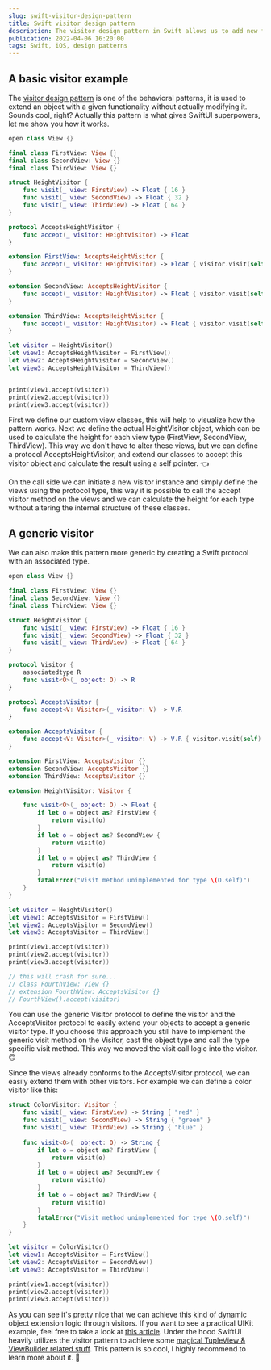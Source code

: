 ```yaml
---
slug: swift-visitor-design-pattern
title: Swift visitor design pattern
description: The visitor design pattern in Swift allows us to add new features to an existing group of objects without altering the original code.
publication: 2022-04-06 16:20:00
tags: Swift, iOS, design patterns
---
```


## A basic visitor example

The [visitor design pattern](https://en.wikipedia.org/wiki/Visitor_pattern) is one of the behavioral patterns, it is used to extend an object with a given functionality without actually modifying it. Sounds cool, right? Actually this pattern is what gives SwiftUI superpowers, let me show you how it works.

```swift
open class View {}

final class FirstView: View {}
final class SecondView: View {}
final class ThirdView: View {}

struct HeightVisitor {
    func visit(_ view: FirstView) -> Float { 16 }
    func visit(_ view: SecondView) -> Float { 32 }
    func visit(_ view: ThirdView) -> Float { 64 }
}

protocol AcceptsHeightVisitor {
    func accept(_ visitor: HeightVisitor) -> Float
}

extension FirstView: AcceptsHeightVisitor {
    func accept(_ visitor: HeightVisitor) -> Float { visitor.visit(self) }
}

extension SecondView: AcceptsHeightVisitor {
    func accept(_ visitor: HeightVisitor) -> Float { visitor.visit(self) }
}

extension ThirdView: AcceptsHeightVisitor {
    func accept(_ visitor: HeightVisitor) -> Float { visitor.visit(self) }
}

let visitor = HeightVisitor()
let view1: AcceptsHeightVisitor = FirstView()
let view2: AcceptsHeightVisitor = SecondView()
let view3: AcceptsHeightVisitor = ThirdView()


print(view1.accept(visitor))
print(view2.accept(visitor))
print(view3.accept(visitor))
```

First we define our custom view classes, this will help to visualize how the pattern works. Next we define the actual HeightVisitor object, which can be used to calculate the height for each view type (FirstView, SecondView, ThirdView). This way we don't have to alter these views, but we can define a protocol AcceptsHeightVisitor, and extend our classes to accept this visitor object and calculate the result using a self pointer. 👈

On the call side we can initiate a new visitor instance and simply define the views using the protocol type, this way it is possible to call the accept visitor method on the views and we can calculate the height for each type without altering the internal structure of these classes.

## A generic visitor

We can also make this pattern more generic by creating a Swift protocol with an associated type.

```swift
open class View {}

final class FirstView: View {}
final class SecondView: View {}
final class ThirdView: View {}

struct HeightVisitor {
    func visit(_ view: FirstView) -> Float { 16 }
    func visit(_ view: SecondView) -> Float { 32 }
    func visit(_ view: ThirdView) -> Float { 64 }
}

protocol Visitor {
    associatedtype R
    func visit<O>(_ object: O) -> R
}

protocol AcceptsVisitor {
    func accept<V: Visitor>(_ visitor: V) -> V.R
}

extension AcceptsVisitor {
    func accept<V: Visitor>(_ visitor: V) -> V.R { visitor.visit(self) }
}

extension FirstView: AcceptsVisitor {}
extension SecondView: AcceptsVisitor {}
extension ThirdView: AcceptsVisitor {}

extension HeightVisitor: Visitor {

    func visit<O>(_ object: O) -> Float {
        if let o = object as? FirstView {
            return visit(o)
        }
        if let o = object as? SecondView {
            return visit(o)
        }
        if let o = object as? ThirdView {
            return visit(o)
        }
        fatalError("Visit method unimplemented for type \(O.self)")
    }
}

let visitor = HeightVisitor()
let view1: AcceptsVisitor = FirstView()
let view2: AcceptsVisitor = SecondView()
let view3: AcceptsVisitor = ThirdView()

print(view1.accept(visitor))
print(view2.accept(visitor))
print(view3.accept(visitor))

// this will crash for sure...
// class FourthView: View {}
// extension FourthView: AcceptsVisitor {}
// FourthView().accept(visitor)
```

You can use the generic Visitor protocol to define the visitor and the AcceptsVisitor protocol to easily extend your objects to accept a generic visitor type. If you choose this approach you still have to implement the generic visit method on the Visitor, cast the object type and call the type specific visit method. This way we moved the visit call logic into the visitor. 🙃

Since the views already conforms to the AcceptsVisitor protocol, we can easily extend them with other visitors. For example we can define a color visitor like this:

```swift
struct ColorVisitor: Visitor {
    func visit(_ view: FirstView) -> String { "red" }
    func visit(_ view: SecondView) -> String { "green" }
    func visit(_ view: ThirdView) -> String { "blue" }
    
    func visit<O>(_ object: O) -> String {
        if let o = object as? FirstView {
            return visit(o)
        }
        if let o = object as? SecondView {
            return visit(o)
        }
        if let o = object as? ThirdView {
            return visit(o)
        }
        fatalError("Visit method unimplemented for type \(O.self)")
    }
}

let visitor = ColorVisitor()
let view1: AcceptsVisitor = FirstView()
let view2: AcceptsVisitor = SecondView()
let view3: AcceptsVisitor = ThirdView()

print(view1.accept(visitor))
print(view2.accept(visitor))
print(view3.accept(visitor))
```

As you can see it's pretty nice that we can achieve this kind of dynamic object extension logic through visitors. If you want to see a practical UIKit example, feel free to take a look at [this article](https://sudonull.com/post/7200-Architectural-pattern-Visitor-Visitor-in-the-universe-of-iOS-and-Swift). Under the hood SwiftUI heavily utilizes the visitor pattern to achieve some [magical TupleView & ViewBuilder related stuff](https://forums.swift.org/t/swiftui-viewbuilder-result-is-a-tupleview-how-is-apple-using-it-and-able-to-avoid-turning-things-into-anyview/28181/4). This pattern is so cool, I highly recommend to learn more about it. 💪
